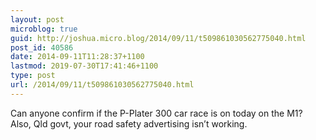 ```yaml
---
layout: post
microblog: true
guid: http://joshua.micro.blog/2014/09/11/t509861030562775040.html
post_id: 40586
date: 2014-09-11T11:28:37+1100
lastmod: 2019-07-30T17:41:46+1100
type: post
url: /2014/09/11/t509861030562775040.html
---
```

Can anyone confirm if the P-Plater 300 car race is on today on the M1? Also, Qld govt, your road safety advertising isn’t working.
